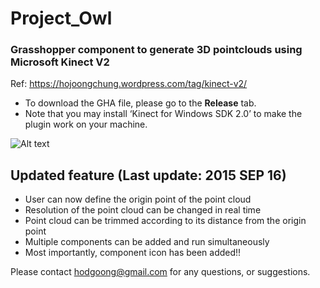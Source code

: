 # Project_Owl
### Grasshopper component to generate 3D pointclouds using Microsoft Kinect V2
Ref: https://hojoongchung.wordpress.com/tag/kinect-v2/

* To download the GHA file, please go to the __Release__ tab.
* Note that you may install ‘Kinect for Windows SDK 2.0’ to make the plugin work on your machine.

![Alt text](https://hojoongchung.files.wordpress.com/2015/10/capture.png "Pointclouds generated in Grasshopper using Kinect V2")

## Updated feature (Last update: 2015 SEP 16)

- User can now define the origin point of the point cloud
- Resolution of the point cloud can be changed in real time
- Point cloud can be trimmed according to its distance from the origin point
- Multiple components can be added and run simultaneously
- Most importantly, component icon has been added!!

Please contact hodgoong@gmail.com for any questions, or suggestions.
